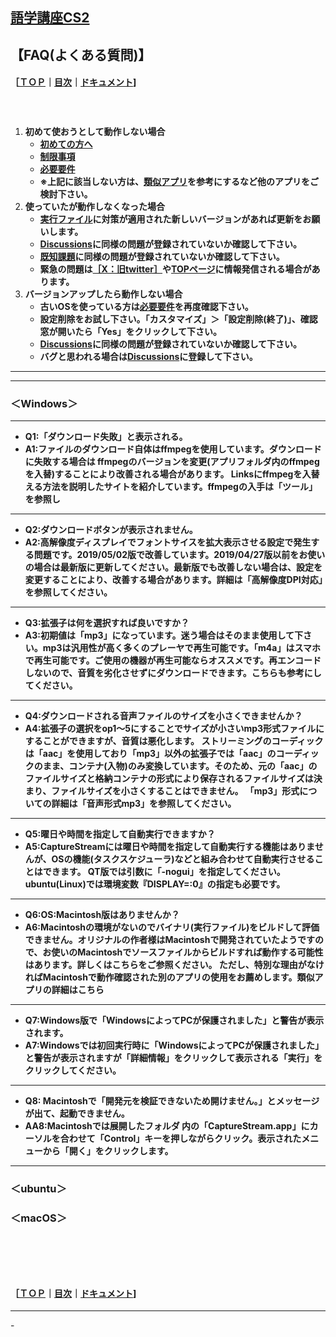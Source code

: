 ## [語学講座CS2](https://csreviser.github.io/CaptureStream2/) 
## 【FAQ(よくある質問)】　
#### ［[ＴＯＰ](./)**｜**[目次](./#目次)**｜**[ドキュメント](./#ドキュメント-1)]
####   　
1. **初めて使おうとして動作しない場合**
   * **[初めての方へ](./introduction)**
   * **[制限事項](./limitations)**
   * **[必要要件](./requirements)**
   * **※上記に該当しない方は、[類似アプリ](./application)を参考にするなど他のアプリをご検討下さい。**
1. **使っていたが動作しなくなった場合**
   * **[実行ファイル](./#%E5%AE%9F%E8%A1%8C%E3%83%95%E3%82%A1%E3%82%A4%E3%83%AB-1)に対策が適用された新しいバージョンがあれば更新をお願いします。**
   * **[Discussions](https://github.com/CSReviser/CaptureStream2/discussions)に同様の問題が登録されていないか確認して下さい。**
   * **[既知課題](./#%E6%97%A2%E7%9F%A5%E8%AA%B2%E9%A1%8C-1)に同様の問題が登録されていないか確認して下さい。**
   * **緊急の問題は[［X：旧twitter］](https://twitter.com/CSReviser)や[TOPページ](https://csreviser.github.io/CaptureStream2/)に情報発信される場合があります。**
1. **バージョンアップしたら動作しない場合**
   * **古いOSを使っている方は[必要要件](./requirements)を再度確認下さい。**
   * **設定削除をお試し下さい。「カスタマイズ」＞「設定削除(終了)」、確認窓が開いたら「Yes」をクリックして下さい。**
   * **[Discussions](https://github.com/CSReviser/CaptureStream2/discussions)に同様の問題が登録されていないか確認して下さい。**
   * **バグと思われる場合は[Discussions](https://github.com/CSReviser/CaptureStream2/discussions)に登録して下さい。**

*** 
*** 
### **＜Windows＞**

*** 

* **Q1:「ダウンロード失敗」と表示される。**
* **A1:ファイルのダウンロード自体はffmpegを使用しています。ダウンロードに失敗する場合は ffmpegのバージョンを変更(アプリフォルダ内のffmpegを入替)することにより改善される場合があります。 Linksにffmpegを入替える方法を説明したサイトを紹介しています。ffmpegの入手は「ツール」を参照し**

*** 

* **Q2:ダウンロードボタンが表示されません。**
* **A2:高解像度ディスプレイでフォントサイスを拡大表示させる設定で発生する問題です。2019/05/02版で改善しています。2019/04/27版以前をお使いの場合は最新版に更新してください。最新版でも改善しない場合は、設定を変更することにより、改善する場合があります。詳細は「高解像度DPI対応」を参照してください。**


*** 

* **Q3:拡張子は何を選択すれば良いですか？**
* **A3:初期値は「mp3」になっています。迷う場合はそのまま使用して下さい。mp3は汎用性が高く多くのプレーヤで再生可能です。「m4a」はスマホで再生可能です。ご使用の機器が再生可能ならオススメです。再エンコードしないので、音質を劣化させずにダウンロードできます。こちらも参考にしてください。**

*** 

* **Q4:ダウンロードされる音声ファイルのサイズを小さくできませんか？**
* **A4:拡張子の選択をop1〜5にすることでサイズが小さいmp3形式ファイルにすることができますが、音質は悪化します。
ストリーミングのコーディックは「aac」を使用しており「mp3」以外の拡張子では「aac」のコーディックのまま、コンテナ(入物)のみ変換しています。そのため、元の「aac」のファイルサイズと格納コンテナの形式により保存されるファイルサイズは決まり、ファイルサイズを小さくすることはできません。
「mp3」形式についての詳細は「音声形式mp3」を参照してください。**

*** 

* **Q5:曜日や時間を指定して自動実行できますか？**
* **A5:CaptureStreamには曜日や時間を指定して自動実行する機能はありませんが、OSの機能(タスクスケジューラ)などと組み合わせて自動実行させることはできます。 QT版では引数に「-nogui」を指定してください。ubuntu(Linux)では環境変数『DISPLAY=:0』の指定も必要です。**

*** 

* **Q6:OS:Macintosh版はありませんか？**
* **A6:Macintoshの環境がないのでバイナリ(実行ファイル)をビルドして評価できません。オリジナルの作者様はMacintoshで開発されていたようですので、お使いのMacintoshでソースファイルからビルドすれば動作する可能性はあります。詳しくはこちらをご参照ください。
ただし、特別な理由がなければMacintoshで動作確認された別のアプリの使用をお薦めします。類似アプリの詳細はこちら**

*** 

* **Q7:Windows版で「WindowsによってPCが保護されました」と警告が表示されます。**
* **A7:Windowsでは初回実行時に「WindowsによってPCが保護されました」と警告が表示されますが「詳細情報」をクリックして表示される「実行」をクリックしてください。**

*** 

* **Q8: Macintoshで「開発元を検証できないため開けません。」とメッセージが出て、起動できません。**
* **AA8:Macintoshでは展開したフォルダ 内の「CaptureStream.app」にカーソルを合わせて「Control」キーを押しながらクリック。表示されたメニューから「開く」をクリックします。**

*** 
### **＜ubuntu＞**
### **＜macOS＞**





####   　
####   　
#### ［[ＴＯＰ](./)**｜**[目次](./#目次)**｜**[ドキュメント](./#ドキュメント-1)]

*** 
 <link rel="shortcut icon" type="image/x-icon" href="https://avatars.githubusercontent.com/u/46049273?v=4">
 <meta name="twitter:image:src" content="https://avatars.githubusercontent.com/u/46049273?v=4">
-
